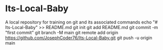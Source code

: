 # Its-Local-Baby
A local repository for training on git and its associated commands
echo "# Its-Local-Baby" >> README.md
git init
git add README.md
git commit -m "first commit"
git branch -M main
git remote add origin https://github.com/JosephCoder76/Its-Local-Baby.git
git push -u origin main
